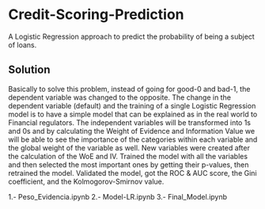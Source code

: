 # Credit-Scoring-Prediction
A Logistic Regression approach to predict the probability of being a subject of loans.

## Solution
Basically to solve this problem, instead of going for good-0 and bad-1, the dependent variable was changed to the opposite. 
The change in the dependent variable (default) and the training of a single Logistic Regression model is to have a simple model that can be explained as in the real world to Financial regulators.
The independent variables will be transformed into 1s and 0s and by calculating the Weight of Evidence and Information Value we will be able to see the importance of the categories within each variable and the global weight of the variable as well.
New variables were created after the calculation of the WoE and IV.
Trained the model with all the variables and then selected the most important ones by getting their p-values, then retrained the model.
Validated the model, got the ROC & AUC score, the Gini coefficient, and the Kolmogorov-Smirnov value.

1.- Peso_Evidencia.ipynb
2.- Model-LR.ipynb
3.- Final_Model.ipynb
